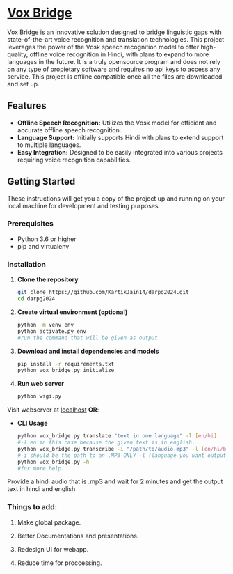 
# [Vox Bridge](https://vox.preztyl.tech/)

Vox Bridge is an innovative solution designed to bridge linguistic gaps with state-of-the-art voice recognition and translation technologies. This project leverages the power of the Vosk speech recognition model to offer high-quality, offline voice recognition in Hindi, with plans to expand to more languages in the future. It is a truly opensource program and does not rely on any type of propietary software and requires no api keys to access any service.
This project is offline compatible once all the files are downloaded and set up.

## Features

- **Offline Speech Recognition:** Utilizes the Vosk model for efficient and accurate offline speech recognition.
- **Language Support:** Initially supports Hindi with plans to extend support to multiple languages.
- **Easy Integration:** Designed to be easily integrated into various projects requiring voice recognition capabilities.

## Getting Started

These instructions will get you a copy of the project up and running on your local machine for development and testing purposes.

### Prerequisites

- Python 3.6 or higher
- pip and virtualenv

### Installation

1. **Clone the repository**

   ```bash
   git clone https://github.com/KartikJain14/darpg2024.git
   cd darpg2024

2. **Create virtual environment (optional)**

    ```bash
    python -m venv env
    python activate.py env
    #run the command that will be given as output
    
2. **Download and install dependencies and models**

    ```bash
    pip install -r requirements.txt
    python vox_bridge.py initialize
    
4. **Run web server**
    
    ```bash
    python wsgi.py

Visit webserver at [localhost](http://localhost:5000) **OR**:

- **CLI Usage**
	```bash
  python vox_bridge.py translate "text in one language" -l [en/hi]
  #-l en in this case because the given text is in english.
  python vox_bridge.py transcribe -i "/path/to/audio.mp3" -l [en/hi/b]
  #-i should be the path to an .MP3 ONLY -l (language you want output in, b=both en & hi)
  python vox_bridge.py -h
  #for more help.

Provide a hindi audio that is .mp3 and wait for 2 minutes and get the output text in hindi and english

### Things to add:
1. Make global package.

2. Better Documentations and presentations.

3. Redesign UI for webapp.

4. Reduce time for proccessing.
